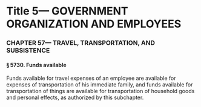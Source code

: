 
# Title 5— GOVERNMENT ORGANIZATION AND EMPLOYEES
### CHAPTER 57— TRAVEL, TRANSPORTATION, AND SUBSISTENCE
#### § 5730. Funds available

Funds available for travel expenses of an employee are available for expenses of transportation of his immediate family, and funds available for transportation of things are available for transportation of household goods and personal effects, as authorized by this subchapter.
